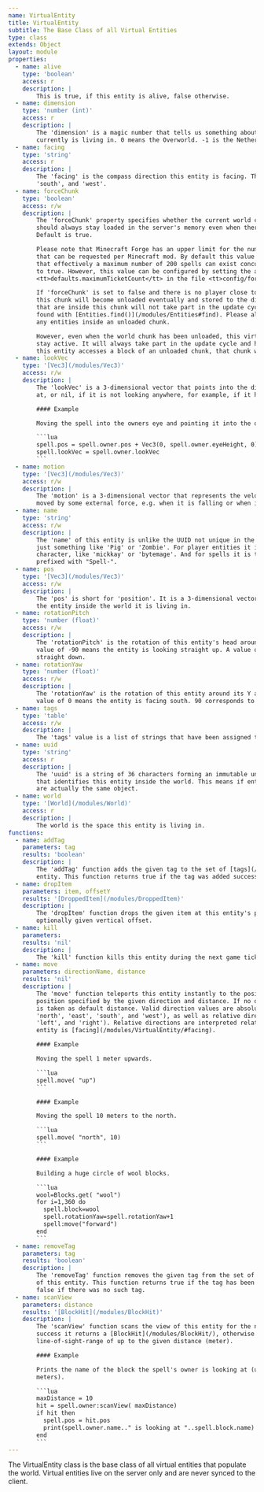 ```yaml
---
name: VirtualEntity
title: VirtualEntity
subtitle: The Base Class of all Virtual Entities
type: class
extends: Object
layout: module
properties:
  - name: alive
    type: 'boolean'
    access: r
    description: |
        This is true, if this entity is alive, false otherwise.
  - name: dimension
    type: 'number (int)'
    access: r
    description: |
        The 'dimension' is a magic number that tells us something about the world where this entity
        currently is living in. 0 means the Overworld. -1 is the Nether, and 1 is the End.
  - name: facing
    type: 'string'
    access: r
    description: |
        The 'facing' is the compass direction this entity is facing. This is one of 'north', 'east',
        'south', and 'west'.
  - name: forceChunk
    type: 'boolean'
    access: r/w
    description: |
        The 'forceChunk' property specifies whether the current world chunk that contains this entity
        should always stay loaded in the server's memory even when there is no player close to it.
        Default is true.

        Please note that Minecraft Forge has an upper limit for the number of 'chunk loading tickets'
        that can be requested per Minecraft mod. By default this value is set to 200, which means
        that effectively a maximum number of 200 spells can exist concurrently with 'forceChunk' set
        to true. However, this value can be configured by setting the attribute
        <tt>defaults.maximumTicketCount</tt> in the file <tt>config/forgeChunkLoading.cfg</tt>.

        If 'forceChunk' is set to false and there is no player close to the current world chunk, then
        this chunk will become unloaded eventually and stored to the disk. This means that entities
        that are inside this chunk will not take part in the update cycle anymore and neither can be
        found with [Entities.find()](/modules/Entities#find). Please also note that you can't summon
        any entities inside an unloaded chunk.

        However, even when the world chunk has been unloaded, this virtual entity itself will always
        stay active. It will always take part in the update cycle and handle events. Additionally, if
        this entity accesses a block of an unloaded chunk, that chunk will get loaded.
  - name: lookVec
    type: '[Vec3](/modules/Vec3)'
    access: r/w
    description: |
        The 'lookVec' is a 3-dimensional vector that points into the direction this entity is looking
        at, or nil, if it is not looking anywhere, for example, if it has no eyes.

        #### Example

        Moving the spell into the owners eye and pointing it into the owner's look direction.

        ```lua
        spell.pos = spell.owner.pos + Vec3(0, spell.owner.eyeHeight, 0)
        spell.lookVec = spell.owner.lookVec
        ```
  - name: motion
    type: '[Vec3](/modules/Vec3)'
    access: r/w
    description: |
        The 'motion' is a 3-dimensional vector that represents the velocity of this entity when it is
        moved by some external force, e.g. when it is falling or when it is pushed by an explosion.
  - name: name
    type: 'string'
    access: r/w
    description: |
        The 'name' of this entity is unlike the UUID not unique in the world. For most entities it is
        just something like 'Pig' or 'Zombie'. For player entities it is the nickkname of the
        character, like 'mickkay' or 'bytemage'. And for spells it is typically the spell's id
        prefixed with "Spell-".
  - name: pos
    type: '[Vec3](/modules/Vec3)'
    access: r/w
    description: |
        The 'pos' is short for 'position'. It is a 3-dimensional vector containing the location of
        the entity inside the world it is living in.
  - name: rotationPitch
    type: 'number (float)'
    access: r/w
    description: |
        The 'rotationPitch' is the rotation of this entity's head around its X axis in degrees. A
        value of -90 means the entity is looking straight up. A value of 90 means it is looking
        straight down.
  - name: rotationYaw
    type: 'number (float)'
    access: r/w
    description: |
        The 'rotationYaw' is the rotation of this entity around its Y axis in degrees. For example, a
        value of 0 means the entity is facing south. 90 corresponds to west, and 45 to south-west.
  - name: tags
    type: 'table'
    access: r/w
    description: |
        The 'tags' value is a list of strings that have been assigned to this entity.
  - name: uuid
    type: 'string'
    access: r
    description: |
        The 'uuid' is a string of 36 characters forming an immutable universally unique identifier
        that identifies this entity inside the world. This means if entities have the same ID they
        are actually the same object.
  - name: world
    type: '[World](/modules/World)'
    access: r
    description: |
        The world is the space this entity is living in.
functions:
  - name: addTag
    parameters: tag
    results: 'boolean'
    description: |
        The 'addTag' function adds the given tag to the set of [tags](/modules/Entity/#tags) of this
        entity. This function returns true if the tag was added successfully.
  - name: dropItem
    parameters: item, offsetY
    results: '[DroppedItem](/modules/DroppedItem)'
    description: |
        The 'dropItem' function drops the given item at this entity's position modified by the
        optionally given vertical offset.
  - name: kill
    parameters:
    results: 'nil'
    description: |
        The 'kill' function kills this entity during the next game tick.
  - name: move
    parameters: directionName, distance
    results: 'nil'
    description: |
        The 'move' function teleports this entity instantly to the position relative to its current
        position specified by the given direction and distance. If no distance is specified, 1 meter
        is taken as default distance. Valid direction values are absolute directions ('up', 'down',
        'north', 'east', 'south', and 'west'), as well as relative directions ('forward', 'back',
        'left', and 'right'). Relative directions are interpreted relative to the direction the
        entity is [facing](/modules/VirtualEntity/#facing).

        #### Example

        Moving the spell 1 meter upwards.

        ```lua
        spell.move( "up")
        ```

        #### Example

        Moving the spell 10 meters to the north.

        ```lua
        spell.move( "north", 10)
        ```

        #### Example

        Building a huge circle of wool blocks.

        ```lua
        wool=Blocks.get( "wool")
        for i=1,360 do
          spell.block=wool
          spell.rotationYaw=spell.rotationYaw+1
          spell:move("forward")
        end
        ```
  - name: removeTag
    parameters: tag
    results: 'boolean'
    description: |
        The 'removeTag' function removes the given tag from the set of [tags](/modules/Entity/#tags)
        of this entity. This function returns true if the tag has been removed successfully, and
        false if there was no such tag.
  - name: scanView
    parameters: distance
    results: '[BlockHit](/modules/BlockHit)'
    description: |
        The 'scanView' function scans the view of this entity for the next (non-liquid) block. On
        success it returns a [BlockHit](/modules/BlockHit/), otherwise nil. It scans the view with a
        line-of-sight-range of up to the given distance (meter).

        #### Example

        Prints the name of the block the spell's owner is looking at (up to a maximum distance of 10
        meters).

        ```lua
        maxDistance = 10
        hit = spell.owner:scanView( maxDistance)
        if hit then
          spell.pos = hit.pos
          print(spell.owner.name.." is looking at "..spell.block.name)
        end
        ```
---
```


The <span class="notranslate">VirtualEntity</span> class is the base class of all virtual
 entities that populate the world. Virtual entities live on the server only and are never synced
 to the client.
